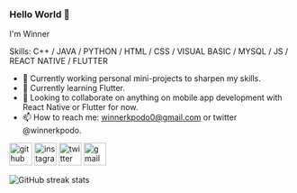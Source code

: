 ### Hello World 👋

I'm Winner 

Skills: C++ / JAVA / PYTHON / HTML / CSS / VISUAL BASIC / MYSQL / JS / REACT NATIVE / FLUTTER

- 🔭 Currently working personal mini-projects to sharpen my skills. 
- 🌱 Currently learning Flutter. 
- 👯 Looking to collaborate on anything on mobile app development with React Native or Flutter for now.  
- 📫 How to reach me: winnerkpodo0@gmail.com or twitter @winnerkpodo. 


[<img src='https://cdn.jsdelivr.net/npm/simple-icons@3.0.1/icons/github.svg' alt='github' height='40'>](https://github.com/github.com/winner14)               [<img src='https://cdn.jsdelivr.net/npm/simple-icons@3.0.1/icons/instagram.svg' alt='instagram' height='40'>](https://www.instagram.com/meet.winner/)  [<img src='https://cdn.jsdelivr.net/npm/simple-icons@3.0.1/icons/twitter.svg' alt='twitter' height='40'>](https://twitter.com/winnerkpodo)   [<img src='https://cdn.jsdelivr.net/npm/simple-icons@3.0.1/icons/gmail.svg' alt='gmail' height='40'>](winnerkpodo0@gmail.com)  
  
![GitHub streak stats](https://github-readme-streak-stats.herokuapp.com/?user=winner14)
